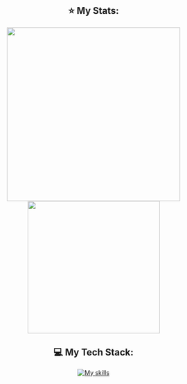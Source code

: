 <div align="center">

## ⭐ My Stats:
  <img src="https://github-readme-stats-coral-xi-85.vercel.app/api?username=sebaw65&show_icons=true&hide_border=true&theme=dracula"  width="400px"/>
  <img src="https://github-readme-stats-coral-xi-85.vercel.app/api/top-langs?locale=en&layout=compact&theme=dracula&username=sebaw65&hide_border=true" width="305px"/>
  
## 💻 My Tech Stack:

[![My skills](https://skillicons.dev/icons?i=html,css,js,ts,nodejs,threejs,react,next,tailwind,styledcomponents,prisma,graphql,postgres,mysql,postman,jest,vite,docker,linux,git,figma,blender&perline=10)](https://skillicons.dev)

</div>
